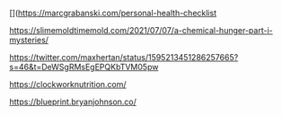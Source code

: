 [](https://marcgrabanski.com/personal-health-checklist


https://slimemoldtimemold.com/2021/07/07/a-chemical-hunger-part-i-mysteries/


https://twitter.com/maxhertan/status/1595213451286257665?s=46&t=DeWSgRMsEgEPQKbTVM05pw


https://clockworknutrition.com/

https://blueprint.bryanjohnson.co/